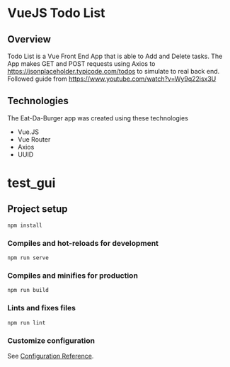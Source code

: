 # VueJS Todo List

## Overview
Todo List is a Vue Front End App that is able to Add and Delete tasks. The App makes GET and POST requests using Axios to https://jsonplaceholder.typicode.com/todos to simulate to real back end. Followed guide from https://www.youtube.com/watch?v=Wy9q22isx3U

## Technologies
The Eat-Da-Burger app was created using these technologies
* Vue.JS
* Vue Router
* Axios
* UUID

# test_gui

## Project setup
```
npm install
```

### Compiles and hot-reloads for development
```
npm run serve
```

### Compiles and minifies for production
```
npm run build
```

### Lints and fixes files
```
npm run lint
```

### Customize configuration
See [Configuration Reference](https://cli.vuejs.org/config/).
